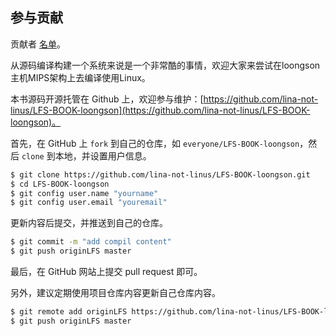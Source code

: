 ## 参与贡献
贡献者 [名单](https://github.com/yeasy/blockchain_guide/graphs/contributors)。

从源码编译构建一个系统来说是一个非常酷的事情，欢迎大家来尝试在loongson主机MIPS架构上去编译使用Linux。

本书源码开源托管在 Github 上，欢迎参与维护：[https://github.com/lina-not-linus/LFS-BOOK-loongson](https://github.com/lina-not-linus/LFS-BOOK-loongson)。

首先，在 GitHub 上 `fork` 到自己的仓库，如 `everyone/LFS-BOOK-loongson`，然后 `clone` 到本地，并设置用户信息。

```sh
$ git clone https://github.com/lina-not-linus/LFS-BOOK-loongson.git
$ cd LFS-BOOK-loongson
$ git config user.name "yourname"
$ git config user.email "youremail"
```

更新内容后提交，并推送到自己的仓库。

```sh
$ git commit -m "add compil content"
$ git push originLFS master
```

最后，在 GitHub 网站上提交 pull request 即可。

另外，建议定期使用项目仓库内容更新自己仓库内容。
```sh
$ git remote add originLFS https://github.com/lina-not-linus/LFS-BOOK-loongson
$ git push originLFS master
```

